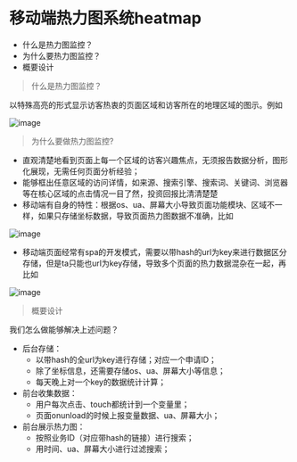 移动端热力图系统heatmap
=======

+ 什么是热力图监控？
+ 为什么要热力图监控？
+ 概要设计

> 什么是热力图监控？

以特殊高亮的形式显示访客热衷的页面区域和访客所在的地理区域的图示。例如

![image](https://cloud.githubusercontent.com/assets/765082/5545741/48abb118-8b67-11e4-981c-4b82e50941f4.png)

> 为什么要做热力图监控?

+ 直观清楚地看到页面上每一个区域的访客兴趣焦点，无须报告数据分析，图形化展现，无需任何页面分析经验；
+ 能够框出任意区域的访问详情，如来源、搜索引擎、搜索词、关键词、浏览器等在核心区域的点击情况一目了然，投资回报比清清楚楚
+ 移动端有自身的特性：根据os、ua、屏幕大小导致页面功能模块、区域不一样，如果只存储坐标数据，导致页面热力图数据不准确，比如

![image](https://cloud.githubusercontent.com/assets/765082/5545750/7129f8de-8b67-11e4-862f-0c39a78c86ea.png)

+ 移动端页面经常有spa的开发模式，需要以带hash的url为key来进行数据区分存储，但是ta只能也url为key存储，导致多个页面的热力数据混杂在一起，再比如

![image](https://cloud.githubusercontent.com/assets/765082/5545754/8a2c31bc-8b67-11e4-8fff-33c2aee45c83.png)

> 概要设计

我们怎么做能够解决上述问题？
* 后台存储：
  * 以带hash的全url为key进行存储；对应一个申请ID；
  * 除了坐标信息，还需要存储os、ua、屏幕大小等信息；
  * 每天晚上对一个key的数据统计计算；
* 前台收集数据：
  * 用户每次点击、touch都统计到一个变量里；
  * 页面onunload的时候上报变量数据、ua、屏幕大小；
* 前台展示热力图：
  * 按照业务ID（对应带hash的链接）进行搜索；
  * 用时间、ua、屏幕大小进行过滤搜索；
